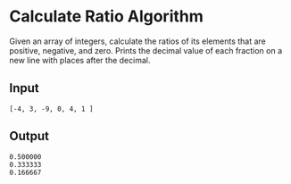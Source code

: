 # Calculate Ratio Algorithm

Given an array of integers, calculate the ratios of its elements that are positive, negative, and zero. Prints the decimal value of each fraction on a new line with  places after the decimal.

## Input
`[-4, 3, -9, 0, 4, 1 ]`

## Output
```
0.500000
0.333333
0.166667
```

